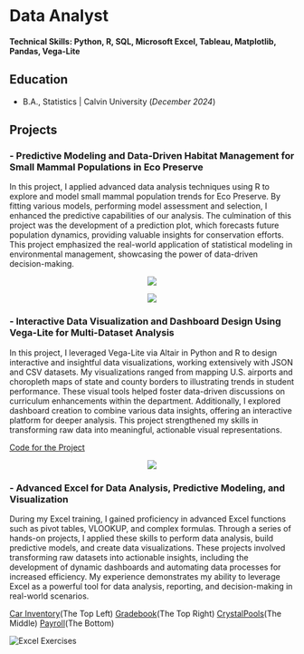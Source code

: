 # Data Analyst

#### Technical Skills: Python, R, SQL, Microsoft Excel, Tableau, Matplotlib, Pandas, Vega-Lite

## Education
- B.A., Statistics | Calvin University (_December 2024_)

## Projects
### - Predictive Modeling and Data-Driven Habitat Management for Small Mammal Populations in Eco Preserve

In this project, I applied advanced data analysis techniques using R to explore and model small mammal population trends for Eco Preserve. By fitting various models, performing model assessment and selection, I enhanced the predictive capabilities of our analysis. The culmination of this project was the development of a prediction plot, which forecasts future population dynamics, providing valuable insights for conservation efforts. This project emphasized the real-world application of statistical modeling in environmental management, showcasing the power of data-driven decision-making.

<p align="center">
  <img src="https://github.com/user-attachments/assets/678c59e2-4df4-4649-9061-29c3c9be87d3">
</p>

<p align="center">
  <img src="https://github.com/user-attachments/assets/615e705c-b261-40c0-b2e4-a63c3a7ea225">
</p>

### - Interactive Data Visualization and Dashboard Design Using Vega-Lite for Multi-Dataset Analysis

In this project, I leveraged Vega-Lite via Altair in Python and R to design interactive and insightful data visualizations, working extensively with JSON and CSV datasets. My visualizations ranged from mapping U.S. airports and choropleth maps of state and county borders to illustrating trends in student performance. These visual tools helped foster data-driven discussions on curriculum enhancements within the department. Additionally, I explored dashboard creation to combine various data insights, offering an interactive platform for deeper analysis. This project strengthened my skills in transforming raw data into meaningful, actionable visual representations.

[Code for the Project](https://colab.research.google.com/drive/1WRXkhWEddf_rm0hdIk1pwo4SK6BsA4SX?usp=sharing)

<p align="center">
  <img src="https://github.com/user-attachments/assets/cc1a13e5-63f7-4567-8041-7851d711f881">
</p>

### - Advanced Excel for Data Analysis, Predictive Modeling, and Visualization

During my Excel training, I gained proficiency in advanced Excel functions such as pivot tables, VLOOKUP, and complex formulas. Through a series of hands-on projects, I applied these skills to perform data analysis, build predictive models, and create data visualizations. These projects involved transforming raw datasets into actionable insights, including the development of dynamic dashboards and automating data processes for increased efficiency. My experience demonstrates my ability to leverage Excel as a powerful tool for data analysis, reporting, and decision-making in real-world scenarios.

[Car Inventory](https://calvincollege-my.sharepoint.com/:x:/g/personal/dh48_calvin_edu/EXkwuMaL4JZPoIr66ZTmo6oBrCg4uP9hTxLULzSYiX4eCQ?e=Ww0fdH)(The Top Left)
[Gradebook](https://calvincollege-my.sharepoint.com/:x:/g/personal/dh48_calvin_edu/EcdfIyFkWa9AtF-pcR1jK34Bk8WbNZIUPISJaN13eWPkPw?e=8UfV7L)(The Top Right)
[CrystalPools](https://calvincollege-my.sharepoint.com/:x:/g/personal/dh48_calvin_edu/EdxG7-PswfJIqloO7NnZB3kBEyEONSPxhQbHmOAU4zDKUg?e=dYVrrT)(The Middle)
[Payroll](https://calvincollege-my.sharepoint.com/:x:/r/personal/dh48_calvin_edu/Documents/Excel%20Exercises/Exercise%20Payroll.xlsx?d=w8d0ff4cbe0d14d038402e69102a61feb&csf=1&web=1&e=t6zi1J)(The Bottom)

![Excel Exercises](https://github.com/user-attachments/assets/622610bb-ca07-4fde-8ddf-154b5a1a10b7)

